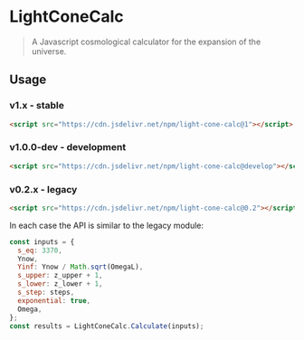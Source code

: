 # LightConeCalc

> A Javascript cosmological calculator for the expansion of the universe.

## Usage

### v1.x - stable

```html
<script src="https://cdn.jsdelivr.net/npm/light-cone-calc@1"></script>
```

### v1.0.0-dev - development

```html
<script src="https://cdn.jsdelivr.net/npm/light-cone-calc@develop"></script>
```

### v0.2.x - legacy

```html
<script src="https://cdn.jsdelivr.net/npm/light-cone-calc@0.2"></script>
```

In each case the API is similar to the legacy module:

```js
const inputs = {
  s_eq: 3370,
  Ynow,
  Yinf: Ynow / Math.sqrt(OmegaL),
  s_upper: z_upper + 1,
  s_lower: z_lower + 1,
  s_step: steps,
  exponential: true,
  Omega,
};
const results = LightConeCalc.Calculate(inputs);
```

